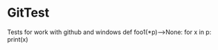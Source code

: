 # GitTest
Tests for work with github and windows
def foo1(*p)-->None:
    for x in p:
            print(x)
   
